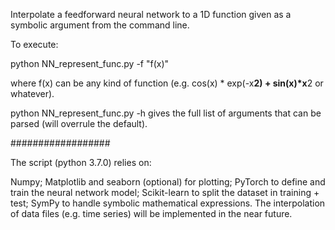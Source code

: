 Interpolate a feedforward neural network to a 1D function given as a symbolic argument from the command line.

To execute: 

python NN_represent_func.py -f "f(x)"

where f(x) can be any kind of function (e.g. cos(x) * exp(-x**2) + sin(x)*x**2 or whatever).

python NN_represent_func.py -h gives the full list of arguments that can be parsed (will overrule the default).

##################

The script (python 3.7.0) relies on:

Numpy;
Matplotlib and seaborn (optional) for plotting;
PyTorch to define and train the neural network model;
Scikit-learn to split the dataset in training + test;
SymPy to handle symbolic mathematical expressions.
The interpolation of data files (e.g. time series) will be implemented in the near future.
